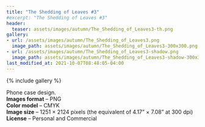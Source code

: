 ```yaml
---
title: "The Shedding of Leaves #3"
#excerpt: "The Shedding of Leaves #3"
header:
  teaser: assets/images/autumn/The_Shedding_of_Leaves3-th.png
gallery:
- url: /assets/images/autumn/The_Shedding_of_Leaves3.png
  image_path: assets/images/autumn/The_Shedding_of_Leaves3-300x300.png
- url: /assets/images/autumn/The_Shedding_of_Leaves3-shadow.png
  image_path: assets/images/autumn/The_Shedding_of_Leaves3-shadow-300x300.png
last_modified_at: 2021-10-07T08:48:05-04:00
---
```


{% include gallery %}

Phone case design.<br/>
**Images format** – PNG<br/>
**Color model** – CMYK<br/>
**Image size** – 1251 × 2124 pixels (the equivalent of 4.17” × 7.08” at 300 dpi)<br/>
**License** – Personal and Commercial<br/><br/>
